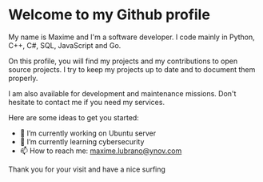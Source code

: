 # Welcome to my Github profile

My name is Maxime and I'm a software developer. I code mainly in Python, C++, C#, SQL, JavaScript and Go.

On this profile, you will find my projects and my contributions to open source projects. I try to keep my projects up to date and to document them properly.

I am also available for development and maintenance missions. Don't hesitate to contact me if you need my services.

Here are some ideas to get you started:

- 🔭 I’m currently working on Ubuntu server
- 🌱 I’m currently learning cybersecurity
- 📫 How to reach me: maxime.lubrano@ynov.com

Thank you for your visit and have a nice surfing 
